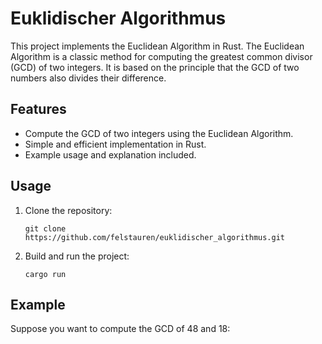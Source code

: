 # Euklidischer Algorithmus

This project implements the Euclidean Algorithm in Rust. The Euclidean Algorithm is a classic method for computing the greatest common divisor (GCD) of two integers. It is based on the principle that the GCD of two numbers also divides their difference.

## Features

- Compute the GCD of two integers using the Euclidean Algorithm.
- Simple and efficient implementation in Rust.
- Example usage and explanation included.

## Usage

1. Clone the repository:
    ```
    git clone https://github.com/felstauren/euklidischer_algorithmus.git
    ```
2. Build and run the project:
    ```
    cargo run
    ```

## Example

Suppose you want to compute the GCD of 48 and 18:
